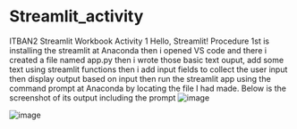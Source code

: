 # Streamlit_activity
ITBAN2 Streamlit Workbook
Activity 1 Hello, Streamlit! Procedure
1st is installing the streamlit at Anaconda
then i opened VS code and there i created a file named app.py then i wrote those basic text ouput, add some text using streamlit functions then i add input fields to collect the user input then display output based on input then run the streamlit app using the command prompt at Anaconda by locating the file I had made.
Below is the screenshot of its output including the prompt
![image](https://github.com/user-attachments/assets/abb7cda4-7c06-4ebe-983d-10caa1477346)

![image](https://github.com/user-attachments/assets/67a14cd3-a762-4769-9232-aa8a049f0584)
